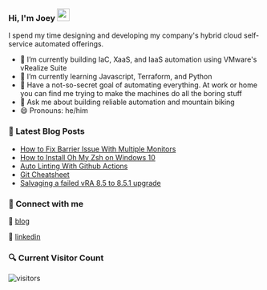 ### Hi, I'm Joey <a href="https://www.joeykleinsorge.com/"><img src="https://media.giphy.com/media/hvRJCLFzcasrR4ia7z/giphy.gif" width="25px"></a>

I spend my time designing and developing my company's hybrid cloud self-service automated offerings.

- 🔭 I’m currently building IaC, XaaS, and IaaS automation using VMware's vRealize Suite
- 🌱 I’m currently learning Javascript, Terraform, and Python
- 🤖 Have a not-so-secret goal of automating everything. At work or home you can find me trying to make the machines do all the boring stuff
- 💬 Ask me about building reliable automation and mountain biking
- 😄 Pronouns: he/him

### 📕 Latest Blog Posts

<!-- BLOG-POST-LIST:START -->
- [How to Fix Barrier Issue With Multiple Monitors](https://www.joeykleinsorge.com/posts/2022/01/how-to-fix-barrier-issue-with-multiple-monitors/)
- [How to Install Oh My Zsh on Windows 10](https://www.joeykleinsorge.com/posts/2021/11/how-to-install-oh-my-zsh-on-windows-10/)
- [Auto Linting With Github Actions](https://www.joeykleinsorge.com/posts/2021/11/auto-linting-with-github-actions/)
- [Git Cheatsheet](https://www.joeykleinsorge.com/posts/2021/11/git-cheatsheet/)
- [Salvaging a failed vRA 8.5 to 8.5.1 upgrade](https://www.joeykleinsorge.com/posts/2021/10/salvaging-a-failed-vra-8.5-to-8.5.1-upgrade/)
<!-- BLOG-POST-LIST:END -->

### 🔗 Connect with me

:page_with_curl: [blog][blog]

👔 [linkedin][linkedin]

### 🔍 Current Visitor Count

![visitors](https://visitor-badge.laobi.icu/badge?page_id=JoeyKleinsorge.JoeyKleinsorge)

[blog]: https://joeykleinsorge.com
[linkedin]: https://linkedin.com/in/joeykleinsorge
